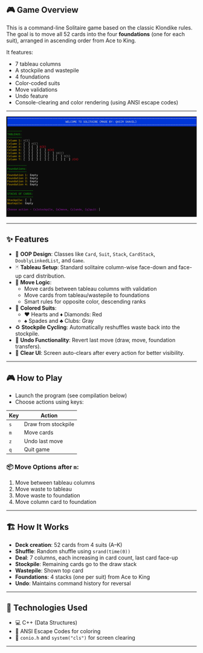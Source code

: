 
## 🎮 Game Overview

This is a command-line Solitaire game based on the classic Klondike rules. The goal is to move all 52 cards into the four **foundations** (one for each suit), arranged in ascending order from Ace to King.

It features:
- 7 tableau columns
- A stockpile and wastepile
- 4 foundations
- Color-coded suits
- Move validations
- Undo feature
- Console-clearing and color rendering (using ANSI escape codes)

---

![Solitaire](solitaire.png)

---

## ✨ Features

- 🧱 **OOP Design**: Classes like `Card`, `Suit`, `Stack`, `CardStack`, `DoublyLinkedList`, and `Game`.
- 🃏 **Tableau Setup**: Standard solitaire column-wise face-down and face-up card distribution.
- 🧠 **Move Logic**:
  - Move cards between tableau columns with validation
  - Move cards from tableau/wastepile to foundations
  - Smart rules for opposite color, descending ranks
- 🎨 **Colored Suits**:
  - ♥ Hearts and ♦ Diamonds: Red
  - ♠ Spades and ♣ Clubs: Gray
- ♻️ **Stockpile Cycling**: Automatically reshuffles waste back into the stockpile.
- 🔄 **Undo Functionality**: Revert last move (draw, move, foundation transfers).
- 📜 **Clear UI**: Screen auto-clears after every action for better visibility.

---

## 🎮 How to Play

- Launch the program (see compilation below)
- Choose actions using keys:

| Key | Action |
|-----|--------|
| `s` | Draw from stockpile |
| `m` | Move cards |
| `z` | Undo last move |
| `q` | Quit game |

### 📦 Move Options after `m`:

1. Move between tableau columns  
2. Move waste to tableau  
3. Move waste to foundation  
4. Move column card to foundation  

---

## 🏗️ How It Works

- **Deck creation**: 52 cards from 4 suits (A–K)  
- **Shuffle**: Random shuffle using `srand(time(0))`  
- **Deal**: 7 columns, each increasing in card count, last card face-up  
- **Stockpile**: Remaining cards go to the draw stack  
- **Wastepile**: Shown top card  
- **Foundations**: 4 stacks (one per suit) from Ace to King  
- **Undo**: Maintains command history for reversal

---

## 🧠 Technologies Used

- 💻 C++ (Data Structures)
- 🌈 ANSI Escape Codes for coloring
- 🧼 `conio.h` and `system("cls")` for screen clearing

---
